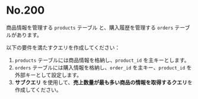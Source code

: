 # No.200

商品情報を管理する `products` テーブル と、購入履歴を管理する `orders` テーブルがあります。

以下の要件を満たすクエリを作成してください：

1. `products` テーブルには商品情報を格納し、`product_id` を主キーとします。
2. `orders` テーブルには購入情報を格納し、`order_id` を主キー、`product_id` を外部キーとして設定します。
3. **サブクエリ** を使用して、**売上数量が最も多い商品の情報を取得するクエリ**を作成してください。
